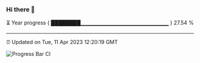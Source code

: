### Hi there 👋

⏳ Year progress { ████████▁▁▁▁▁▁▁▁▁▁▁▁▁▁▁▁▁▁▁▁▁▁ } 27.54 %

---

⏰ Updated on Tue, 11 Apr 2023 12:20:19 GMT

![Progress Bar CI](https://github.com/liununu/liununu/workflows/Progress%20Bar%20CI/badge.svg)
